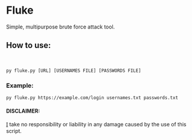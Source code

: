 # Fluke
Simple, multipurpose brute force attack tool.

<h2>How to use:</h2><br>

```
py fluke.py [URL] [USERNAMES FILE] [PASSWORDS FILE]
```

### Example:<br>
```
py fluke.py https://example.com/login usernames.txt passwords.txt
```

#### DISCLAIMER:
<a href="https://github.com/BoraOfficial/">Ɪ</a> take no responsibility or liability in any damage caused by the use of this script.
